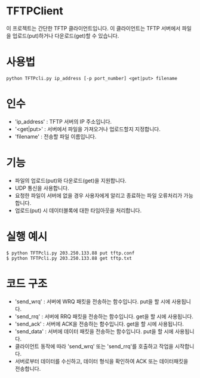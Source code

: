 # TFTPClient
이 프로젝트는 간단한 TFTP 클라이언트입니다. 이 클라이언트는 TFTP 서버에서 파일을 업로드(put)하거나 다운로드(get)할 수 있습니다.

# 사용법
    python TFTPcli.py ip_address [-p port_number] <get|put> filename

# 인수
* 'ip_address' : TFTP 서버의 IP 주소입니다.
* '<get|put>' : 서버에서 파일을 가져오거나 업로드할지 지정합니다.
* 'filename' : 전송할 파일 이름입니다.

# 기능
* 파일의 업로드(put)와 다운로드(get)을 지원합니다.
* UDP 통신을 사용합니다.
* 요청한 파일이 서버에 없을 경우 사용자에게 알리고 종료하는 파일 오류처리가 가능합니다.
* 업로드(put) 시 데이터블록에 대한 타임아웃을 처리합니다.

# 실행 예시
    $ python TFTPcli.py 203.250.133.88 put tftp.conf
    $ python TFTPcli.py 203.250.133.88 get tftp.txt

# 코드 구조
*  'send_wrq' : 서버에 WRQ 패킷을 전송하는 함수입니다. put을 할 시에 사용됩니다.
*  'send_rrq' : 서버에 RRQ 패킷을 전송하는 함수입니다. get을 할 시에 사용됩니다.
*  'send_ack' : 서버에 ACK을 전송하는 함수입니다. get을 할 시에 사용됩니다.
*  'send_data' : 서버에 데이터 패킷을 전송하는 함수입니다. put을 할 시에 사용됩니다.
*  클라이언트 동작에 따라 'send_wrq' 또는 'send_rrq'를 호출하고 작업을 시작합니다.
*  서버로부터 데이터를 수신하고, 데이터 형식을 확인하여 ACK 또는 데이터패킷을 전송합니다.
